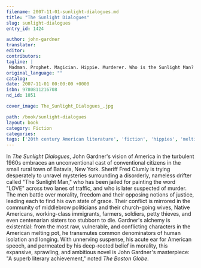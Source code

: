 ```yaml
---
filename: 2007-11-01-sunlight-dialogues.md
title: "The Sunlight Dialogues"
slug: sunlight-dialogues
entry_id: 1424

author: john-gardner
translator: 
editor: 
contributors: 
tagline: |
 Madman. Prophet. Magician. Hippie. Murderer. Who is the Sunlight Man?
original_language: ""
catalog: 
date: 2007-11-01 00:00:00 +0000 
isbn: 9780811216708
nd_id: 1051

cover_image: The_Sunlight_Dialogues_.jpg

path: /book/sunlight-dialogues
layout: book
category: Fiction
categories: 
tags: ['20th century American literature', 'fiction', 'hippies', 'melting pot']
---
```

In *The Sunlight Dialogues*, John Gardner's vision of America in the turbulent 1960s embraces an unconventional cast of conventional citizens in the small rural town of Batavia, New York. Sheriff Fred Clumly is trying desperately to unravel mysteries surrounding a disorderly, nameless drifter called "The Sunlight Man," who has been jailed for painting the word "LOVE" across two lanes of traffic, and who is later suspected of murder. The men battle over morality, freedom and their opposing notions of justice, leading each to find his own state of grace. Their conflict is mirrored in the community of middlebrow politicians and their church-going wives, Native Americans, working-class immigrants, farmers, soldiers, petty thieves, and even centenarian sisters too stubborn to die. Gardner's alchemy is existential: from the most raw, vulnerable, and conflicting characters in the American melting pot, he transmutes common denominators of human isolation and longing. With unnerving suspense, his acute ear for American speech, and permeated by his deep-rooted belief in morality, this expansive, sprawling, and ambitious novel is John Gardner's masterpiece: "A superb literary achievement," noted *The Boston Globe*.





